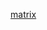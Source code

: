 
[matrix](https://user-images.githubusercontent.com/46267818/177481366-83a75efc-1184-45a5-a867-d1c735c4d0b6.png)
